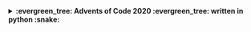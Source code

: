 <details>
  <summary><b>:evergreen_tree: Advents of Code 2020 :evergreen_tree: written in python :snake:</b></summary>
  
  #
- [X] Day 1 - [CODE](https://github.com/FixxxarN/advent-of-code-20/blob/main/day-01/day_1.py)
- [X] Day 2 - [CODE](https://github.com/FixxxarN/advent-of-code-20/blob/main/day-02/day_2.py)
- [X] Day 3 - [CODE](https://github.com/FixxxarN/advent-of-code-20/blob/main/day-03/day_3.py)
- [X] Day 4 - [CODE](https://github.com/FixxxarN/advent-of-code-20/blob/main/day-04/day_4.py)
- [X] Day 5 - [CODE](https://github.com/FixxxarN/advent-of-code-20/blob/main/day-05/day_5.py)
- [X] Day 6 - [CODE](https://github.com/FixxxarN/advent-of-code-20/blob/main/day-06/day_6.py)
- [ ] Day 7
- [ ] Day 8
- [ ] Day 9
- [ ] Day 10
- [ ] Day 11
- [ ] Day 12
- [ ] Day 13
- [ ] Day 14
- [ ] Day 15
- [ ] Day 16
- [ ] Day 17
- [ ] Day 18
- [ ] Day 19
- [ ] Day 20
- [ ] Day 21
- [ ] Day 22
- [ ] Day 23
- [ ] Day 24
- [ ] Day 25
</details>
